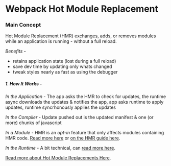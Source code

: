 # Webpack Hot Module Replacement

### Main Concept

Hot Module Replacement (HMR) exchanges, adds, or removes modules while an application is running - without a full reload.

*Benefits* - 
- retains application state (lost during a full reload)
- save dev time by updating only whats changed
- tweak styles nearly as fast as using the debugger

##### 1. How It Works -

*In the Application* - The app asks the HMR to check for updates, the runtime async downloads the updates & notifies the app, app asks runtime to apply updates, runtime syncrhonously applies the updates

*In the Compiler* - Update pushed out is the updated manifest & one (or more) chunks of javascript

*In a Module* - HMR is an *opt-in* feature that only affects modules containing HMR code. [Read more here](https://webpack.js.org/api/hot-module-replacement/) or [on the HMR guide here](https://webpack.js.org/guides/hot-module-replacement/).

*In the Runtime* - A bit technical, can [read more here](https://webpack.js.org/concepts/hot-module-replacement/#in-the-runtime).

[Read more about Hot Module Replacements Here](https://webpack.js.org/concepts/hot-module-replacement/).
